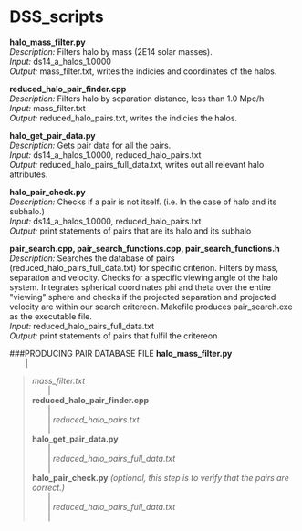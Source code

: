 # DSS_scripts

**halo_mass_filter.py** <br />
*Description:* Filters halo by mass (2E14 solar masses). <br />
*Input:* ds14_a_halos_1.0000 <br />
*Output:* mass_filter.txt, writes the indicies and coordinates of the halos. <br />

**reduced_halo_pair_finder.cpp**  <br />
*Description:* Filters halo by separation distance, less than 1.0 Mpc/h <br />
*Input:* mass_filter.txt <br />
*Output:* reduced_halo_pairs.txt, writes the indicies the halos. <br />

**halo_get_pair_data.py** <br />
*Description:* Gets pair data for all the pairs. <br />
*Input:* ds14_a_halos_1.0000, reduced_halo_pairs.txt <br />
*Output:* reduced_halo_pairs_full_data.txt, writes out all relevant halo attributes. <br />

**halo_pair_check.py** <br />
*Description:* Checks if a pair is not itself. (i.e. In the case of halo and its subhalo.) <br />
*Input:* ds14_a_halos_1.0000, reduced_halo_pairs.txt <br />
*Output:* print statements of pairs that are its halo and its subhalo <br />

**pair_search.cpp, pair_search_functions.cpp, pair_search_functions.h** <br />
*Description:* Searches the database of pairs (reduced_halo_pairs_full_data.txt) for specific criterion. Filters by mass, separation and velocity. Checks for a specific viewing angle of the halo system. Integrates spherical coordinates phi and theta over the entire "viewing" sphere and checks if the projected separation and projected velocity are within our search critereon. Makefile produces pair_search.exe as the executable file. <br />
*Input:* reduced_halo_pairs_full_data.txt <br />
*Output:* print statements of pairs that fulfil the critereon <br />

###PRODUCING PAIR DATABASE FILE
**halo_mass_filter.py** <br />
&nbsp;&nbsp;&nbsp;&nbsp;&nbsp;&nbsp;&nbsp;| <br />
> *mass_filter.txt* <br />
&nbsp;&nbsp;&nbsp;&nbsp;&nbsp;&nbsp;&nbsp;| <br />
**reduced_halo_pair_finder.cpp** <br />
&nbsp;&nbsp;&nbsp;&nbsp;&nbsp;&nbsp;&nbsp;| <br />
&nbsp;&nbsp;&nbsp;&nbsp;&nbsp;&nbsp;&nbsp;| *reduced_halo_pairs.txt* <br />
&nbsp;&nbsp;&nbsp;&nbsp;&nbsp;&nbsp;&nbsp;| <br />
**halo_get_pair_data.py** <br />
&nbsp;&nbsp;&nbsp;&nbsp;&nbsp;&nbsp;&nbsp;| <br />
&nbsp;&nbsp;&nbsp;&nbsp;&nbsp;&nbsp;&nbsp;| *reduced_halo_pairs_full_data.txt* <br />
&nbsp;&nbsp;&nbsp;&nbsp;&nbsp;&nbsp;&nbsp;| <br />
**halo_pair_check.py** *(optional, this step is to verify that the pairs are correct.)* <br />
&nbsp;&nbsp;&nbsp;&nbsp;&nbsp;&nbsp;&nbsp;| <br />
&nbsp;&nbsp;&nbsp;&nbsp;&nbsp;&nbsp;&nbsp;| *reduced_halo_pairs_full_data.txt* <br />
&nbsp;&nbsp;&nbsp;&nbsp;&nbsp;&nbsp;&nbsp;| <br />
